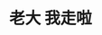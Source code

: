 ---
layout: post
category: ebay_photo
album: ebay
title: 老大 我走啦
message: 辞职信～老大～对不住你T_T 
smallImage: /images/ebay/4small.jpg
largeImage: /images/ebay/4large.jpg
---
